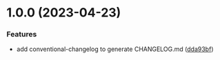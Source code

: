 # 1.0.0 (2023-04-23)


### Features

* add conventional-changelog to generate CHANGELOG.md ([dda93bf](https://github.com/chen-chens/hookloop-server/commit/dda93bf0ac0539560977ebff67e394582f0dd2c3))



